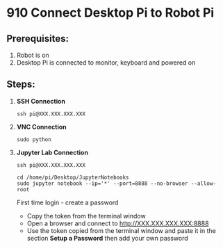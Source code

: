 # **910 Connect Desktop Pi to Robot Pi**

## Prerequisites:

1. Robot is on
1. Desktop Pi is connected to monitor, keyboard and powered on

## Steps:

1. **SSH Connection**
  
   ~~~
   ssh pi@XXX.XXX.XXX.XXX
   ~~~

1. **VNC Connection**
  
   ~~~
   sudo python 
   ~~~

1. **Jupyter Lab Connection**
  
   ~~~
   ssh pi@XXX.XXX.XXX.XXX
   ~~~
   ~~~
   cd /home/pi/Desktop/JupyterNotebooks
   sudo jupyter notebook --ip='*' --port=8888 --no-browser --allow-root
   ~~~

   First time login - create a password
   - Copy the token from the terminal window 
   - Open a browser and connect to http://XXX.XXX.XXX.XXX:8888
   - Use the token copied from the terminal window and paste it in the section **Setup a Password** then add your own password 

  
